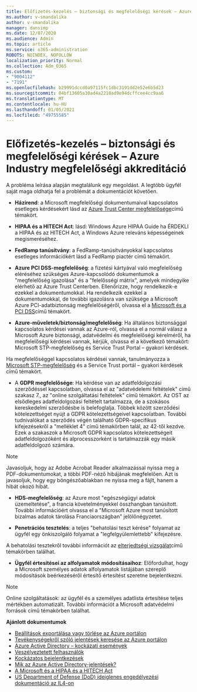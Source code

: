 ```yaml
---
title: Előfizetés-kezelés – biztonsági és megfelelőségi kérések – Azure Industry megfelelőségi akkreditáció
ms.author: v-smandalika
author: v-smandalika
manager: dansimp
ms.date: 12/07/2020
ms.audience: Admin
ms.topic: article
ms.service: o365-administration
ROBOTS: NOINDEX, NOFOLLOW
localization_priority: Normal
ms.collection: Adm_O365
ms.custom:
- "9004112"
- "7191"
ms.openlocfilehash: b29991dccd0a97115fc1dbc3191dd2e52e6b5d23
ms.sourcegitcommit: 04bf13605a30ad4a2218ad9e94dcffcee4cc9aa6
ms.translationtype: MT
ms.contentlocale: hu-HU
ms.lasthandoff: 01/05/2021
ms.locfileid: "49755585"
---
```

# <a name="subscription-management---security-and-compliance-requests---azure-industry-compliance-accreditation"></a>Előfizetés-kezelés – biztonsági és megfelelőségi kérések – Azure Industry megfelelőségi akkreditáció

A probléma leírása alapján megtalálunk egy megoldást. A legtöbb ügyfél saját maga oldhatja fel a problémát a dokumentációt követően.

- **Házirend**: a Microsoft megfelelőségi dokumentumaival kapcsolatos esetleges kérdésekért lásd az [Azure Trust Center megfelelősége](https://docs.microsoft.com/compliance/regulatory/offering-SOC)című témakört.

- **HIPAA és a HITECH Act**: lásd: Windows Azure HIPAA Guide ha ÉRDEKLI a HIPAA és az HITECH Act, a Windows Azure releváns képességeinek megismeréséhez.

- **FedRamp tanúsítvány**: a FedRamp-tanúsítványokkal kapcsolatos esetleges információkért lásd a FedRamp piactér című témakört.

- **Azure PCI DSS-megfelelőség**: a fizetési kártyával való megfelelőség eléréséhez szükséges Azure-kapcsolódó dokumentumok a "megfelelőség igazolása" és a "felelősségi mátrix", amelyek mindegyike elérhető az Azure Trust Centerben. Ellenőrizze, hogy rendelkezik-e ezekkel a dokumentumokkal. Ha rendelkezik ezekkel a dokumentumokkal, de további igazolásra van szüksége a Microsoft Azure PCI-adatbiztonság megfelelőségéről, olvassa el a [Microsoft és a PCI DSS](https://docs.microsoft.com/compliance/regulatory/offering-PCI-DSS)című témakört.

- **Azure-műveletek/biztonság/megfelelőség**: Ha általános biztonsággal kapcsolatos kérdései vannak az Azure-ról, olvassa el a normál válasz a Microsoft Azure biztonsági, adatvédelmi és megfelelőségi kérelméről, ha megfelelőségi kérdései vannak, kérjük, olvassa el a következő témakört: Microsoft STP-megfelelőség és Service Trust Portal – gyakori kérdések.

Ha megfelelőséggel kapcsolatos kérdései vannak, tanulmányozza a [Microsoft STP-megfelelőség](https://www.microsoft.com/trust-center/compliance/compliance-overview) és a Service Trust portál – gyakori kérdések című témakört.

- A **GDPR megfelelősége**: Ha kérdése van az adatfeldolgozási szerződéssel kapcsolatban, olvassa el az "adatvédelemi feltételek" című szakasz 7., az "online szolgáltatási feltételek" című témakört. Az OST az elsődleges adatfeldolgozási feltételt tartalmazza, de a szokásos kereskedelmi szerződésbe is belefoglalja. Többek között szerződési kötelezettséget nyújt a GDPR kötelezettségeivel kapcsolatban. További tudnivalókat a szerződés végén található GDPR-specifikus kifejezésekről a "melléklet 4" című témakörben talál, az 42-től kezdve. Ezek a szakaszok a Microsoft GDPR kapcsolatos kötelezettségeit adatfeldolgozóként és alprocesszorként is tartalmazzák egy másik adatfeldolgozó számára.

> [!NOTE]
> Javasoljuk, hogy az Adobe Acrobat Reader alkalmazással nyissa meg a PDF-dokumentumokat, a többi PDF-néző hibájának megfelelően. Azt is javasoljuk, hogy egy böngészőablakban ne nyissa meg a fájlt, hanem a hibát okozó hibát.

- **HDS-megfelelőség**: az Azure most "egészségügyi adatok üzemeltetése", a francia követelményekkel összhangban tanúsított. További információért olvassa el a "Microsoft Azure most tanúsított bizalmas adatok tárolása Franciaországban" jelölőnégyzetet.

- **Penetrációs tesztelés**: a teljes "behatolási teszt kérése" folyamat az ügyfél egy önkiszolgáló folyamat a "legfelgyülemlettebb" kifejezésre.

A behatolási tesztekről további információt az [elterjedtségi vizsgálat](https://docs.microsoft.com/azure/security/fundamentals/pen-testing)című témakörben találhat.

- **Ügyfél értesítései az alfolyamatok módosításaihoz**: Előfordulhat, hogy a Microsoft személyes adatok alfolyamatok listájában szereplő módosítások beérkezéséről értesítő értesítést szeretne bejelentkezni.

> [!NOTE]
> Online szolgáltatások: az ügyfél és a személyes adatlista értesítése teljes mértékben automatizált. További információt a Microsoft adatvédelmi források című témakörben találhat.

**Ajánlott dokumentumok**

- [Beállítások exportálása vagy törlése az Azure portálon](https://docs.microsoft.com/azure/azure-portal/set-preferences)
- [Tevékenységekről szóló jelentések keresése az Azure portálon](https://docs.microsoft.com/azure/active-directory/reports-monitoring/howto-find-activity-reports)
- [Azure Active Directory – kockázati események](https://docs.microsoft.com/azure/active-directory/identity-protection/overview-identity-protection)
- [Veszélyeztetett felhasználók](https://docs.microsoft.com/azure/active-directory/identity-protection/overview-identity-protection)
- [Kockázatos bejelentkezések](https://docs.microsoft.com/azure/active-directory/identity-protection/overview-identity-protection)
- [Mik az Azure Active Directory-jelentések?](https://docs.microsoft.com/azure/active-directory/reports-monitoring/overview-reports)
- [A Microsoft és a HIPAA és a HITECH Act](https://docs.microsoft.com/compliance/regulatory/offering-hipaa-hitech)
- [US Department of Defense (DoD) ideiglenes engedélyezési dokumentáció az IL4-on](https://docs.microsoft.com/compliance/regulatory/offering-DoD-DISA-L2-L4-L5)













